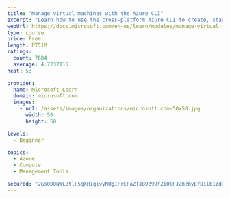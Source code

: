 ```yaml
---
title: "Manage virtual machines with the Azure CLI"
excerpt: "Learn how to use the cross-platform Azure CLI to create, start, stop, and perform other management tasks related to virtual machines in Azure."
webUrl: https://docs.microsoft.com/en-us/learn/modules/manage-virtual-machines-with-azure-cli/
type: course
price: Free
length: PT51M
ratings:
  count: 7684
  average: 4.7237115
heat: 53

provider:
  name: Microsoft Learn
  domain: microsoft.com
  images:
    - url: /assets/images/organizations/microsoft.com-50x50.jpg
      width: 50
      height: 50

levels:
  - Beginner

topics:
  - Azure
  - Compute
  - Management Tools

secured: "2Gs0DQNWLBtlF5qXH1qivyNHg1FrEFaZTJB9Z99fZi0lFJZhzbyEfDilb1zdO5aTfWm03ebfpcMIUh4b1HDJgEKNy0coshAzX+eRoZfmfA2525Fsf95/uh0s9HO+0umASrT0+pxZAHbT/y+Ogv98GI/zldTMuj3kCnzbT1Puzfg0bKSVGbyQU5uqkW1c+JrKiE2eDsCG0hVNNn49EcTbUZ9nnS+91FWCDg61JpIJ2EFFD7PmYxj5wNLUXARkCKS6RFFJ6CcSJAH2U5aOjMKEBJWLaI6gU0V6Lh9JHXI3zPhzt6IPT+yHHzfAAjTVjz02254A1ogI25Oop+E2gvydvQJPNyNt6AI498WGW0KtpMIb44anxRM+f3ry67i0PDEK5tZLVyX/z7t+u2zP401OuEllBz9yCFkAAqeYWWuAOT0=;V3ekIg6JdMczFPYvTAz/5g=="
---
```


